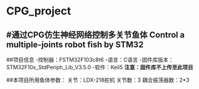 # CPG_project 
#通过CPG仿生神经网络控制多关节鱼体
Control a multiple-joints robot fish by STM32
----

##项目信息
-控制器：FSTM32F103c8t6
-语言：C语言
-固件库版本：STM32F10x_StdPeriph_Lib_V3.5.0
-软件：Keil5
**注意：固件库不上传至此项目**

##本项目所用鱼体参数：
关节：LDX-218舵机
关节数：3
耦合振荡器数：2*3